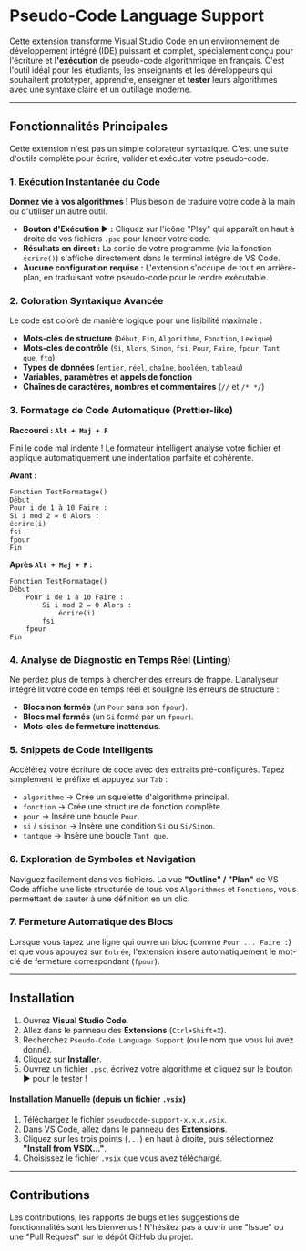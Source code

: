 # Pseudo-Code Language Support

Cette extension transforme Visual Studio Code en un environnement de développement intégré (IDE) puissant et complet, spécialement conçu pour l'écriture et **l'exécution** de pseudo-code algorithmique en français. C'est l'outil idéal pour les étudiants, les enseignants et les développeurs qui souhaitent prototyper, apprendre, enseigner et **tester** leurs algorithmes avec une syntaxe claire et un outillage moderne.

 <!-- Vous pouvez créer une capture d'écran et remplacer ce lien -->

---

## Fonctionnalités Principales

Cette extension n'est pas un simple colorateur syntaxique. C'est une suite d'outils complète pour écrire, valider et exécuter votre pseudo-code.

### 1. Exécution Instantanée du Code
**Donnez vie à vos algorithmes !** Plus besoin de traduire votre code à la main ou d'utiliser un autre outil.
-   **Bouton d'Exécution ▶️ :** Cliquez sur l'icône "Play" qui apparaît en haut à droite de vos fichiers `.psc` pour lancer votre code.
-   **Résultats en direct :** La sortie de votre programme (via la fonction `écrire()`) s'affiche directement dans le terminal intégré de VS Code.
-   **Aucune configuration requise :** L'extension s'occupe de tout en arrière-plan, en traduisant votre pseudo-code pour le rendre exécutable.

### 2. Coloration Syntaxique Avancée
Le code est coloré de manière logique pour une lisibilité maximale :
-   **Mots-clés de structure** (`Début`, `Fin`, `Algorithme`, `Fonction`, `Lexique`)
-   **Mots-clés de contrôle** (`Si`, `Alors`, `Sinon`, `fsi`, `Pour`, `Faire`, `fpour`, `Tant que`, `ftq`)
-   **Types de données** (`entier`, `réel`, `chaîne`, `booléen`, `tableau`)
-   **Variables, paramètres et appels de fonction**
-   **Chaînes de caractères, nombres et commentaires** (`//` et `/* */`)

### 3. Formatage de Code Automatique (Prettier-like)
**Raccourci : `Alt + Maj + F`**

Fini le code mal indenté ! Le formateur intelligent analyse votre fichier et applique automatiquement une indentation parfaite et cohérente.

**Avant :**
```psc
Fonction TestFormatage()
Début
Pour i de 1 à 10 Faire :
Si i mod 2 = 0 Alors :
écrire(i)
fsi
fpour
Fin
```

**Après `Alt + Maj + F` :**
```psc
Fonction TestFormatage()
Début
	Pour i de 1 à 10 Faire :
		Si i mod 2 = 0 Alors :
			écrire(i)
		fsi
	fpour
Fin
```

### 4. Analyse de Diagnostic en Temps Réel (Linting)
Ne perdez plus de temps à chercher des erreurs de frappe. L'analyseur intégré lit votre code en temps réel et souligne les erreurs de structure :
-   **Blocs non fermés** (un `Pour` sans son `fpour`).
-   **Blocs mal fermés** (un `Si` fermé par un `fpour`).
-   **Mots-clés de fermeture inattendus**.

### 5. Snippets de Code Intelligents
Accélérez votre écriture de code avec des extraits pré-configurés. Tapez simplement le préfixe et appuyez sur `Tab` :
-   `algorithme` → Crée un squelette d'algorithme principal.
-   `fonction` → Crée une structure de fonction complète.
-   `pour` → Insère une boucle `Pour`.
-   `si` / `sisinon` → Insère une condition `Si` ou `Si/Sinon`.
-   `tantque` → Insère une boucle `Tant que`.

### 6. Exploration de Symboles et Navigation
Naviguez facilement dans vos fichiers. La vue **"Outline" / "Plan"** de VS Code affiche une liste structurée de tous vos `Algorithmes` et `Fonctions`, vous permettant de sauter à une définition en un clic.

### 7. Fermeture Automatique des Blocs
Lorsque vous tapez une ligne qui ouvre un bloc (comme `Pour ... Faire :`) et que vous appuyez sur `Entrée`, l'extension insère automatiquement le mot-clé de fermeture correspondant (`fpour`).

---

## Installation

1.  Ouvrez **Visual Studio Code**.
2.  Allez dans le panneau des **Extensions** (`Ctrl+Shift+X`).
3.  Recherchez `Pseudo-Code Language Support` (ou le nom que vous lui avez donné).
4.  Cliquez sur **Installer**.
5.  Ouvrez un fichier `.psc`, écrivez votre algorithme et cliquez sur le bouton ▶️ pour le tester !

#### Installation Manuelle (depuis un fichier `.vsix`)
1.  Téléchargez le fichier `pseudocode-support-x.x.x.vsix`.
2.  Dans VS Code, allez dans le panneau des **Extensions**.
3.  Cliquez sur les trois points (`...`) en haut à droite, puis sélectionnez **"Install from VSIX..."**.
4.  Choisissez le fichier `.vsix` que vous avez téléchargé.

---

## Contributions

Les contributions, les rapports de bugs et les suggestions de fonctionnalités sont les bienvenus ! N'hésitez pas à ouvrir une "Issue" ou une "Pull Request" sur le dépôt GitHub du projet.